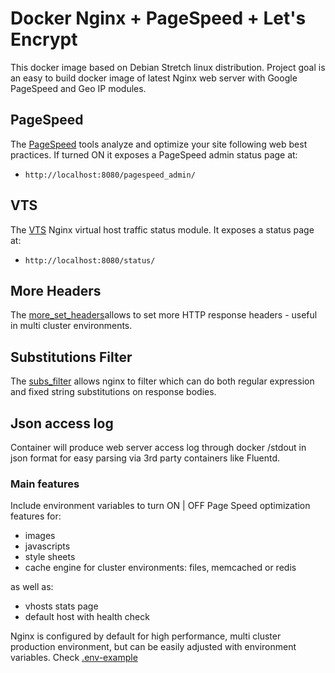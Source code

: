 # Docker Nginx + PageSpeed + Let's Encrypt

This docker image based on Debian Stretch linux distribution.
Project goal is an easy to build docker image of latest Nginx web server with Google PageSpeed and Geo IP modules.

## PageSpeed
The [PageSpeed](https://developers.google.com/speed/pagespeed/) tools analyze and optimize your site following web best practices. If turned ON it exposes a PageSpeed admin status page at:

- ```http://localhost:8080/pagespeed_admin/```

## VTS
The [VTS](https://github.com/vozlt/nginx-module-vts) Nginx virtual host traffic status module. It exposes a status page at:

- ```http://localhost:8080/status/```

## More Headers
The [more_set_headers](https://github.com/openresty/headers-more-nginx-module)allows to set more HTTP response headers - useful in multi cluster environments.

## Substitutions Filter
The [subs_filter](https://github.com/yaoweibin/ngx_http_substitutions_filter_module) allows nginx to filter which can do both regular expression and fixed string substitutions on response bodies.

## Json access log
Container will produce web server access log through docker /stdout in json format for easy parsing via 3rd party containers like Fluentd.

### Main features

Include environment variables to turn ON | OFF Page Speed optimization features for:

- images
- javascripts
- style sheets
- cache engine for cluster environments: files, memcached or redis

as well as:

- vhosts stats page
- default host with health check

Nginx is configured by default for high performance, multi cluster production environment, but can be easily adjusted with environment variables. Check [.env-example](https://github.com/o-whale/docker-nginx-pagespeed/blob/master/.env-example)
